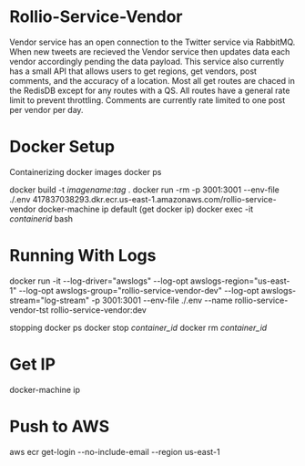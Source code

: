 # Rollio-Service-Vendor
Vendor service has an open connection to the Twitter service via RabbitMQ. 
When new tweets are recieved the Vendor service then updates data each vendor accordingly pending the data payload.
This service also currently has a small API that allows users to get regions, get vendors, post comments, and the accuracy of a location. 
Most all get routes are chaced in the RedisDB except for any routes with a QS.
All routes have a general rate limit to prevent throttling. 
Comments are currently rate limited to one post per vendor per day.

# Docker Setup
Containerizing
docker images
docker ps

docker build -t *imagename*:*tag* .
docker run -rm -p 3001:3001 --env-file ./.env 417837038293.dkr.ecr.us-east-1.amazonaws.com/rollio-service-vendor
docker-machine ip default (get docker ip)
docker exec -it *containerid* bash

# Running With Logs
docker run -it --log-driver="awslogs" --log-opt awslogs-region="us-east-1" --log-opt awslogs-group="rollio-service-vendor-dev" --log-opt awslogs-stream="log-stream" -p 3001:3001 --env-file ./.env --name rollio-service-vendor-tst rollio-service-vendor:dev

stopping
docker ps
docker stop *container_id*
docker rm *container_id*

# Get IP
docker-machine ip

# Push to AWS
aws ecr get-login --no-include-email --region us-east-1

